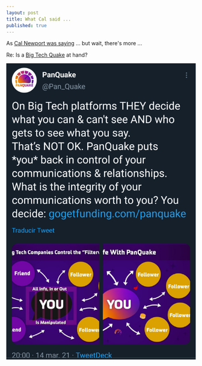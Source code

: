 ```yaml
---
layout: post
title: What Cal said ...
published: true
---
```


As [Cal Newport was saying](https://youtu.be/uNVXzs0HuTo) ... but wait, there's more ...

Re: Is a [Big Tech Quake](https://twitter.com/Pan_Quake/status/1371295085682380800) at hand?

![](/images/Screenshot_20210315-111639.png)
